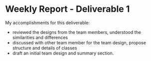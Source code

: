 # Weekly Report - Deliverable 1

My accomplishments for this deliverable:
 * reviewed the designs from the team members, understood the similarities and differences
 * discussed with other team member for the team design, propose structure and details of classes
 * draft an initial team design and summary section.
